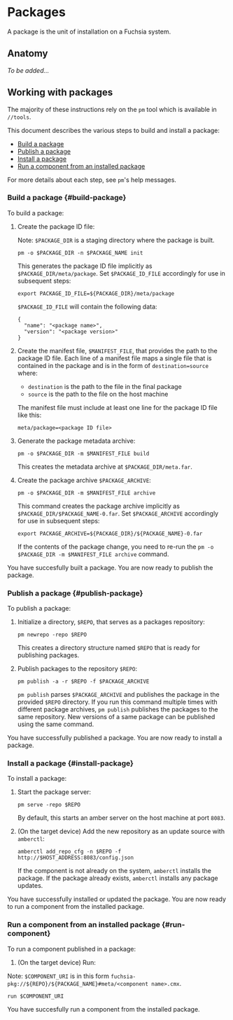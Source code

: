 # Packages

A package is the unit of installation on a Fuchsia system.

## Anatomy

_To be added..._

## Working with packages

The majority of these instructions rely on the `pm` tool which is available
in `//tools`.

This document describes the various steps to build and install a package:

* [Build a package](#build-package)
* [Publish a package](#publish-package)
* [Install a package](#install-package)
* [Run a component from an installed package](#run-component)

For more details about each step, see `pm`'s help messages.

### Build a package {#build-package}

To build a package:

1. Create the package ID file:

   Note: `$PACKAGE_DIR` is a staging directory where the package
   is built.

   ```
   pm -o $PACKAGE_DIR -n $PACKAGE_NAME init
   ```

   This generates the package ID file implicitly as
   `$PACKAGE_DIR/meta/package`.  Set `$PACKAGE_ID_FILE` accordingly
   for use in subsequent steps:

   ```
   export PACKAGE_ID_FILE=${PACKAGE_DIR}/meta/package
   ```

   `$PACKAGE_ID_FILE` will contain the following data:

   ```
   {
     "name": "<package name>",
     "version": "<package version>"
   }
   ```

2. Create the manifest file, `$MANIFEST_FILE`, that provides the path to
   the package ID file.  Each line of a manifest file maps a single file that
   is contained in the package and is in the form of `destination=source` where:

   * `destination` is the path to the file in the final package
   * `source` is the path to the file on the host machine

   The manifest file must include at least one line for the package ID file like
   this:

   ```
   meta/package=<package ID file>
   ```

3. Generate the package metadata archive:

   ```
   pm -o $PACKAGE_DIR -m $MANIFEST_FILE build
   ```

   This creates the metadata archive at `$PACKAGE_DIR/meta.far`.

4. Create the package archive `$PACKAGE_ARCHIVE`:

   ```
   pm -o $PACKAGE_DIR -m $MANIFEST_FILE archive
   ```

   This command creates the package archive implicitly as
   `$PACKAGE_DIR/$PACKAGE_NAME-0.far`.  Set `$PACKAGE_ARCHIVE` accordingly
   for use in subsequent steps:

   ```
   export PACKAGE_ARCHIVE=${PACKAGE_DIR}/${PACKAGE_NAME}-0.far
   ```

   If the contents of the package change, you need to re-run the
   `pm -o $PACKAGE_DIR -m $MANIFEST_FILE archive` command.

You have succesfully built a package. You are now ready to publish the package.

### Publish a package {#publish-package}

To publish a package:

1. Initialize a directory, `$REPO`, that serves as a packages repository:

   ```
   pm newrepo -repo $REPO
   ```

   This creates a directory structure named `$REPO` that is ready for
   publishing packages.

2. Publish packages to the repository `$REPO`:

   ```
   pm publish -a -r $REPO -f $PACKAGE_ARCHIVE
   ```

   `pm publish` parses `$PACKAGE_ARCHIVE` and publishes the package in the
   provided `$REPO` directory. If you run this command multiple times with
   different package archives, `pm publish` publishes the packages to the same
   repository. New versions of a same package can be published using the same
   command.

You have successfully published a package. You are now ready to install a
package.

### Install a package {#install-package}

To install a package:

1. Start the package server:

   ```
   pm serve -repo $REPO
   ```

   By default, this starts an amber server on the host machine at port `8083`.

2. (On the target device) Add the new repository as an update source with
   `amberctl`:

   ```
   amberctl add_repo_cfg -n $REPO -f http://$HOST_ADDRESS:8083/config.json
   ```

   If the component is not already on the system, `amberctl` installs the package.
   If the package already exists, `amberctl` installs any package updates.

You have successfully installed or updated the package. You are now ready to
run a component from the installed package.

### Run a component from an installed package {#run-component}

To run a component published in a package:

1. (On the target device) Run:

  Note: `$COMPONENT_URI` is in this form
  `fuchsia-pkg://${REPO}/${PACKAGE_NAME}#meta/<component name>.cmx`.

  ```
  run $COMPONENT_URI
  ```

You have succesfully run a component from the installed package.


